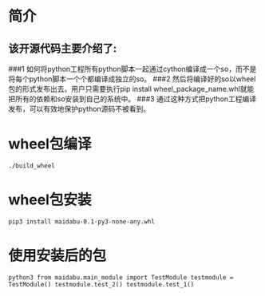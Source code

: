 # 简介
## 该开源代码主要介绍了:
###1 如何将python工程所有python脚本一起通过cython编译成一个so，而不是将每个python脚本一个个都编译成独立的so。
###2 然后将编译好的so以wheel包的形式发布出去。用户只需要执行pip install wheel_package_name.whl就能把所有的依赖和so安装到自己的系统中。
###3 通过这种方式把python工程编译发布，可以有效地保护python源码不被看到。

# wheel包编译
`
./build_wheel
`

# wheel包安装
`
pip3 install maidabu-0.1-py3-none-any.whl
`

# 使用安装后的包
`
python3
from maidabu.main_module import TestModule
testmodule = TestModule()
testmodule.test_2()
testmodule.test_1() 
`


